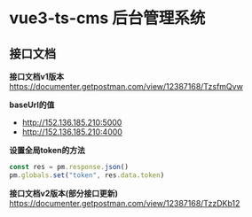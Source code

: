 # vue3-ts-cms 后台管理系统



## 接口文档

**接口文档v1版本**
https://documenter.getpostman.com/view/12387168/TzsfmQvw

**baseUrl的值**
- http://152.136.185.210:5000
- http://152.136.185.210:4000

**设置全局token的方法**
```js
const res = pm.response.json()
pm.globals.set("token", res.data.token)
```

**接口文档v2版本(部分接口更新)**
https://documenter.getpostman.com/view/12387168/TzzDKb12




